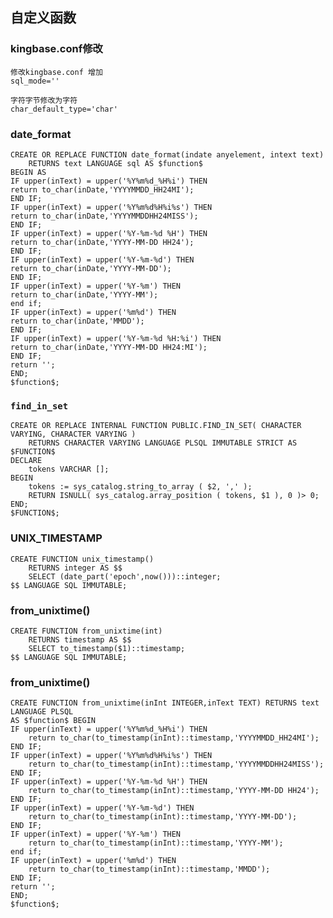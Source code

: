 ## 自定义函数

### kingbase.conf修改
	修改kingbase.conf 增加
	sql_mode=''

	字符字节修改为字符
	char_default_type='char'

### date_format

	CREATE OR REPLACE FUNCTION date_format(indate anyelement, intext text)
	 	RETURNS text LANGUAGE sql AS $function$
	BEGIN AS 
	IF upper(inText) = upper('%Y%m%d_%H%i') THEN
	return to_char(inDate,'YYYYMMDD_HH24MI');
	END IF;
	IF upper(inText) = upper('%Y%m%d%H%i%s') THEN
	return to_char(inDate,'YYYYMMDDHH24MISS');
	END IF;
	IF upper(inText) = upper('%Y-%m-%d %H') THEN
	return to_char(inDate,'YYYY-MM-DD HH24');
	END IF;
	IF upper(inText) = upper('%Y-%m-%d') THEN
	return to_char(inDate,'YYYY-MM-DD');
	END IF;
	IF upper(inText) = upper('%Y-%m') THEN
	return to_char(inDate,'YYYY-MM');
	end if;
	IF upper(inText) = upper('%m%d') THEN
	return to_char(inDate,'MMDD');
	END IF;
	IF upper(inText) = upper('%Y-%m-%d %H:%i') THEN
	return to_char(inDate,'YYYY-MM-DD HH24:MI');
	END IF;
	return '';
	END;
	$function$;
	
### `find_in_set`

	CREATE OR REPLACE INTERNAL FUNCTION PUBLIC.FIND_IN_SET( CHARACTER VARYING, CHARACTER VARYING ) 
		RETURNS CHARACTER VARYING LANGUAGE PLSQL IMMUTABLE STRICT AS $FUNCTION$ 
	DECLARE
		tokens VARCHAR [];
	BEGIN
		tokens := sys_catalog.string_to_array ( $2, ',' );
		RETURN ISNULL( sys_catalog.array_position ( tokens, $1 ), 0 )> 0;
	END;
	$FUNCTION$;


### UNIX_TIMESTAMP

	CREATE FUNCTION unix_timestamp() 
		RETURNS integer AS $$
		SELECT (date_part('epoch',now()))::integer;
	$$ LANGUAGE SQL IMMUTABLE;
	
### from_unixtime()

	CREATE FUNCTION from_unixtime(int) 
		RETURNS timestamp AS $$
		SELECT to_timestamp($1)::timestamp;
	$$ LANGUAGE SQL IMMUTABLE;
	
### from_unixtime()

	CREATE FUNCTION from_unixtime(inInt INTEGER,inText TEXT) RETURNS text LANGUAGE PLSQL
	AS $function$ BEGIN
	IF upper(inText) = upper('%Y%m%d_%H%i') THEN
		return to_char(to_timestamp(inInt)::timestamp,'YYYYMMDD_HH24MI');
	END IF;
	IF upper(inText) = upper('%Y%m%d%H%i%s') THEN
		return to_char(to_timestamp(inInt)::timestamp,'YYYYMMDDHH24MISS');
	END IF;
	IF upper(inText) = upper('%Y-%m-%d %H') THEN
		return to_char(to_timestamp(inInt)::timestamp,'YYYY-MM-DD HH24');
	END IF;
	IF upper(inText) = upper('%Y-%m-%d') THEN
		return to_char(to_timestamp(inInt)::timestamp,'YYYY-MM-DD');
	END IF;
	IF upper(inText) = upper('%Y-%m') THEN
		return to_char(to_timestamp(inInt)::timestamp,'YYYY-MM');
	end if;
	IF upper(inText) = upper('%m%d') THEN
		return to_char(to_timestamp(inInt)::timestamp,'MMDD');
	END IF;
	return '';
	END;
	$function$;
